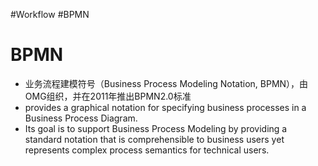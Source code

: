 #Workflow #BPMN
# BPMN
- 业务流程建模符号（Business Process Modeling Notation, BPMN），由OMG组织，并在2011年推出BPMN2.0标准
- provides a graphical notation for specifying business processes in a Business Process Diagram. 
- Its goal is to support Business Process Modeling by providing a standard notation that is comprehensible to business users yet represents complex process semantics for technical users.